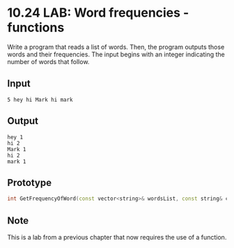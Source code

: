 # 10.24 LAB: Word frequencies - functions
Write a program that reads a list of words.
Then, the program outputs those words and their frequencies.
The input begins with an integer indicating the number of words that follow.


## Input
```
5 hey hi Mark hi mark
```

## Output
```
hey 1
hi 2
Mark 1
hi 2
mark 1
```

## Prototype
```cpp
int GetFrequencyOfWord(const vector<string>& wordsList, const string& currWord);
```

## Note
This is a lab from a previous chapter that now requires the use of a function.